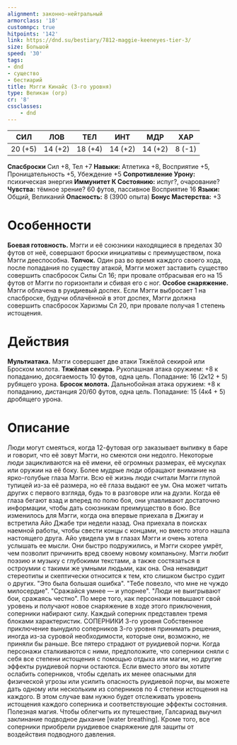 ```yaml
---
alignment: законно-нейтральный
armorclass: '18'
customnpc: true
hitpoints: '142'
link: https://dnd.su/bestiary/7812-maggie-keeneyes-tier-3/
size: Большой
speed: '30'
tags:
- dnd
- существо
- бестиарий
title: Мэгги Кинайс (3-го уровня)
type: Великан (огр)
cr: '8'
cssclasses:
    - dnd
---
```



| СИЛ | ЛОВ | ТЕЛ | ИНТ | МДР | ХАР |
|---|---|---|---|---|---|
| 20 (+5) | 14 (+2) | 18 (+4) | 14 (+2) | 14 (+2) | 8 (-1) |
**Спасброски** Сил +8, Тел +7
**Навыки:** Атлетика +8, Восприятие +5, Проницательность +5, Убеждение +5
**Сопротивление Урону:** психическая энергия
**Иммунитет К Состоянию:** испуг?, очарование?
**Чувства:** тёмное зрение? 60 футов, пассивное Восприятие 16
**Языки:** Общий, Великаний
**Опасность:** 8 (3900 опыта)
**Бонус Мастерства:** +3


# Особенности
**Боевая готовность.** Мэгги и её союзники находящиеся в пределах 30 футов от неё, совершают броски инициативы с преимуществом, пока Мэгги дееспособна.
**Толчок.** Один раз во время каждого своего хода, после попадания по существу атакой, Мэгги может заставить существо совершить спасбросок Силы Сл 16; при провале отбрасывая его на 15 футов от Мэгги по горизонтали и сбивая его с ног.
**Особое снаряжение.** Мэгги облачена в руидиевый доспех. Если Мэгги выбросает 1 на спасброске, будучи облачённой в этот доспех, Мэгги должна совершить спасбросок Харизмы Сл 20, при провале получая 1 степень истощения.


# Действия
**Мультиатака.** Мэгги совершает две атаки Тяжёлой секирой или Броском молота.
**Тяжёлая секира.** Рукопашная атака оружием: +8 к попаданию, досягаемость 10 футов, одна цель. Попадание: 16 (2к12 + 5) рубящего урона.
**Бросок молота.** Дальнобойная атака оружием: +8 к попаданию, дистанция 20/60 футов, одна цель. Попадание: 15 (4к4 + 5) дробящего урона.


# Описание
Люди могут смеяться, когда 12-футовая огр заказывает выпивку в баре и говорит, что её зовут Мэгги, но смеются они недолго. Некоторые люди зацикливаются на её имени, её огромных размерах, её мускулах или оружии на её боку. Более мудрые люди обращают внимание на ярко-голубые глаза Мэгги. Всю её жизнь люди считали Мэгги глупой тупицей из-за её размера, но её глаза выдают ее ум. Она может читать других с первого взгляда, будь то в разговоре или на дуэли. Когда её глаза бегают взад и вперед по полю боя, они улавливают достаточно информации, чтобы дать союзникам преимущество в бою. Все изменилось для Мэгги, когда она впервые приехала в Джигау и встретила Айо Джабе три недели назад. Она приехала в поисках наемной работы, чтобы свести концы с концами, но вместо этого нашла настоящего друга. Айо увидела ум в глазах Мэгги и очень хотела услышать ее мысли. Они быстро подружились, и Мэгги скорее умрёт, чем позволит причинить вред своему новому компаньону. Мэгги любит поэзию и музыку с глубокими текстами, а также состязаться в остроумии с такими же умными людьми, как она. Она ненавидит стереотипы и скептически относится к тем, кто слишком быстро судит о других. "Это была большая ошибка". "Тебе повезло, что мне не чуждо милосердие". "Сражайся умнее — и упорнее". "Люди не выигрывают бои, сражаясь честно". По мере того, как персонажи повышают свой уровень и получают новое снаряжение в ходе этого приключения, соперники набирают силу. Каждый соперник представлен тремя блоками характеристик. СОПЕРНИКИ 3-го уровня Собственное приключение вынудило соперников 3-го уровня принимать решения, иногда из-за суровой необходимости, которые они, возможно, не приняли бы раньше. Все пятеро страдают от руидиевой порчи. Когда персонажи сталкиваются с ними, предположите, что соперники сняли с себя все степени истощения с помощью отдыха или магии, но другие эффекты руидиевой порчи остаются. Если вместо этого вы хотите ослабить соперников, чтобы сделать их менее опасными для физической угрозы или усилить опасность руидиевой порчи, вы можете дать одному или нескольким из соперников по 4 степени истощения на каждого. В этом случае вам нужно будет отслеживать уровень истощения каждого соперника и соответствующие эффекты состояния. Полезная магия. Чтобы облегчить их путешествие, Галсариад выучил заклинание подводное дыхание [water breathing]. Кроме того, все соперники приобрели руидиевое снаряжение для защиты от воздействия подводного давления.